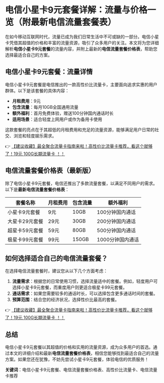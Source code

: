 # 电信小星卡9元套餐详解：流量与价格一览（附最新电信流量套餐表）

在如今移动互联网时代，流量已成为我们日常生活中不可或缺的一部分。电信小星卡凭借其超值的价格和丰富的流量资源，吸引了众多用户的关注。本文将为您详细解析**电信小星卡9元套餐**的流量内容，并附上最新的**电信流量套餐价格表**，帮助您选择最适合自己的方案。

## 电信小星卡9元套餐：流量详情

电信小星卡9元套餐是电信推出的一款高性价比流量卡，主要面向追求实惠的用户群体。以下是该套餐的具体内容：

- **月租费用**：9元  
- **包含流量**：每月10GB全国通用流量  
- **额外福利**：首月免费体验，赠送100分钟国内通话时长  
- **适用场景**：适合轻度上网用户或作为备用卡使用  

这款套餐的亮点在于其超低的月租费用和充足的流量资源，能够满足用户日常的社交、浏览和轻度娱乐需求。

👉 [【建议收藏】最全聚合流量卡指南来啦！高性价比流量卡推荐，看这个就够了！19元 100G长期流量卡 ！！](https://bit.ly/Liuliangka)

## 电信流量套餐价格表（最新版）

除了电信小星卡9元套餐，电信还推出了多款流量套餐，以满足不同用户的需求。以下是**最新电信流量套餐价格表**：

| 套餐名称         | 月租费用 | 包含流量  | 额外福利                |
|------------------|----------|-----------|-------------------------|
| 小星卡9元套餐    | 9元      | 10GB      | 100分钟国内通话         |
| 大星卡29元套餐   | 29元     | 30GB      | 200分钟国内通话         |
| 超星卡59元套餐   | 59元     | 80GB      | 500分钟国内通话         |
| 极星卡99元套餐   | 99元     | 150GB     | 1000分钟国内通话        |

## 如何选择适合自己的电信流量套餐？

在选择电信流量套餐时，建议您从以下几个方面考虑：

1. **流量需求**：根据您的日常使用习惯，选择流量适中的套餐。例如，轻度用户可选择小星卡9元套餐，而重度用户则更适合极星卡99元套餐。  
2. **通话需求**：如果您需要较多的通话时长，可以选择包含更多通话时间的套餐。  
3. **预算范围**：结合您的经济状况，选择性价比最高的套餐。  

👉 [【建议收藏】最全聚合流量卡指南来啦！高性价比流量卡推荐，看这个就够了！19元 100G长期流量卡 ！！](https://bit.ly/Liuliangka)

## 总结

电信小星卡9元套餐以其超值的价格和实用的流量资源，成为众多用户的首选。通过本文的详细介绍和最新**电信流量套餐价格表**，相信您能够找到最适合自己的流量方案。如果您还在犹豫，不妨先尝试小星卡9元套餐，体验电信的优质服务！

**关键词**：电信小星卡9元套餐、电信流量套餐价格表、高性价比流量卡、电信流量卡推荐